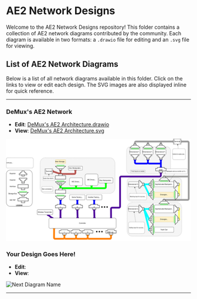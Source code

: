 # AE2 Network Designs

Welcome to the AE2 Network Designs repository! This folder contains a collection of AE2 network diagrams contributed by the community. Each diagram is available in two formats: a `.drawio` file for editing and an `.svg` file for viewing.

## List of AE2 Network Diagrams

Below is a list of all network diagrams available in this folder. Click on the links to view or edit each design. The SVG images are also displayed inline for quick reference.

---

### DeMux's AE2 Network

- **Edit**: [DeMux's AE2 Architecture.drawio](./DeMux%27s%20AE2%20Network.drawio)
- **View**: [DeMux's AE2 Architecture.svg](./DeMux%27s%20AE2%20Network.svg)

![DeMux's AE2 Architecture](./DeMux%27s%20AE2%20Network.svg)

### Your Design Goes Here!

- **Edit**: 
- **View**: 

![Next Diagram Name]()

---
